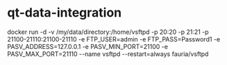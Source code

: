 # qt-data-integration

docker run -d -v /my/data/directory:/home/vsftpd -p 20:20 -p 21:21 -p 21100-21110:21100-21110 -e FTP_USER=admin -e FTP_PASS=Password1 -e PASV_ADDRESS=127.0.0.1 -e PASV_MIN_PORT=21100 -e PASV_MAX_PORT=21110 --name vsftpd --restart=always fauria/vsftpd